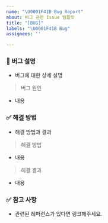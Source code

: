 ```yaml
---
name: "\U0001F41B Bug Report"
about: 버그 관련 Issue 템플릿
title: "[BUG]"
labels: "\U0001F41B Bug"
assignees: ''

---
```


### 🐛 버그 설명
- 버그에 대한 상세 설명
> 버그 원인
- 내용

### ✅  해결 방법
- 해결 방법과 결과
> 해결 방법
- 내용
> 해결 결과
- 내용

### ✅ 참고 사항
- 관련된 레퍼런스가 있다면 링크해주세요.
